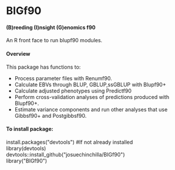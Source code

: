 # BIGf90  
#### (B)reeding (I)nsight (G)enomics f90
  
An R front face to run blupf90 modules.
#### Overview
This package has functions to:
* Process parameter files with Renumf90.
* Calculate EBVs through BLUP, GBLUP,ssGBLUP with Blupf90+
* Calculate adjusted phenotypes using Predictf90
* Perform cross-validation analyses of predictions produced with Blupf90+.
* Estimate variance components and run other analyses that use Gibbsf90+ and Postgibbsf90.

#### To install package:  
install.packages("devtools") #If not already installed  
library(devtools)  
devtools::install_github("josuechinchilla/BIGf90")  
library("BIGf90")  
